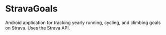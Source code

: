 # StravaGoals

Android application for tracking yearly running, cycling, and climbing goals on Strava. Uses the Strava API.
